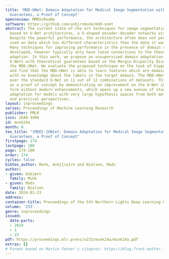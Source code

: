```yaml
---
title: 'MDD-UNet: Domain Adaptation for Medical Image Segmentation with Theoretical
  Guarantees, a Proof of Concept'
openreview: MMR5vRoaNa
software: https://github.com/asbjrnmunk/mdd-unet
abstract: The current state-of-the art techniques for image segmentation are often
  based on U-Net architectures, a U-shaped encoder-decoder networks with skip connections.
  Despite the powerful performance, the architecture often does not perform well when
  used on data which has different characteristics than the data it was trained on.
  Many techniques for improving performance in the presence of domain shift have been
  developed, however typically only have loose connections to the theory of domain
  adaption. In this work, we propose an unsupervised domain adaptation framework for
  U-Nets with theoretical guarantees based on the Margin Disparity Discrepancy called
  the MDD-UNet. We evaluate the proposed technique on the task of hippocampus segmentation,
  and find that the MDD-UNet is able to learn features which are domain-invariant
  with no knowledge about the labels in the target domain. The MDD-UNet improves performance
  over the standard U-Net on 11 out of 12 combinations of datasets. This work serves
  as a proof of concept by demonstrating an improvement on the U-Net in it’s standard
  form without modern enhancements, which opens up a new avenue of studying domain
  adaptation for models with very large hypothesis spaces from both methodological
  and practical perspectives.
layout: inproceedings
series: Proceedings of Machine Learning Research
publisher: PMLR
issn: 2640-3498
id: munk24a
month: 0
tex_title: "{MDD}-{UN}et: Domain Adaptation for Medical Image Segmentation with Theoretical
  Guarantees, a Proof of Concept"
firstpage: 174
lastpage: 180
page: 174-180
order: 174
cycles: false
bibtex_author: Munk, Asbj{\o}rn and Nielsen, Mads
author:
- given: Asbjørn
  family: Munk
- given: Mads
  family: Nielsen
date: 2024-01-23
address:
container-title: Proceedings of the 5th Northern Lights Deep Learning Conference ({NLDL})
volume: '233'
genre: inproceedings
issued:
  date-parts:
  - 2024
  - 1
  - 23
pdf: https://proceedings.mlr.press/v233/munk24a/munk24a.pdf
extras: []
# Format based on Martin Fenner's citeproc: https://blog.front-matter.io/posts/citeproc-yaml-for-bibliographies/
---
```

